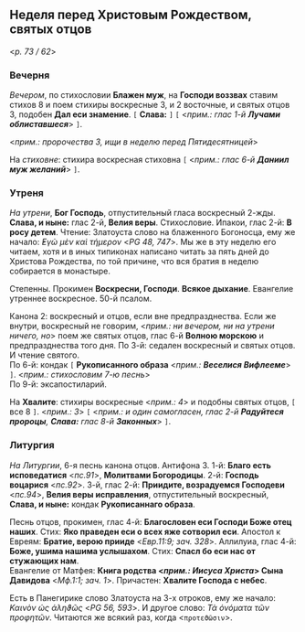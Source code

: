 ## Неделя перед Христовым Рождеством, святых отцов

<*p. 73 / 62*>
 
### Вечерня

*Вечером*, по стихословии **Блажен муж**, на **Господи воззвах** ставим стихов 8 и поем стихиры 
воскресные 3, и 2 восточные, и святых отцов 3, подобен **Дал еси знамение**. 
`[` **Слава:** `]` `[` <*прим.: глас 1-й **Лучами облиставшеся***> `]`.   

<*прим.: пророчества 3, ищи в неделю перед Пятидесятницей*>

На *стиховне*: стихира воскресная стиховна `[` <*прим.: глас 6-й **Даниил муж желаний***> `]`. 

### Утреня

*На утрени*, **Бог Господь**, отпустительный гласа воскресный 2-жды. **Слава, и ныне:** глас 2-й, 
**Велия веры**. Стихословие. Ипакои, глас 2-й: **В росу детем**. Чтение: Златоуста слово на блаженного 
Богоносца, ему же начало: *̓Εγὼ μὲν καὶ τήμερον* <*PG 48, 747*>. Мы же в эту неделю его читаем, хотя 
и в иных типиконах написано читать за пять дней до Христова Рождества, по той причине, что вся братия 
в неделю собирается в монастыре.   

Степенны. Прокимен **Воскресни, Господи**. **Всякое дыхание**. Евангелие утреннее воскресное. 
50-й псалом. 

Канона 2: воскресный и отцов, если вне предпразднества. Если же внутри, воскресный не говорим, 
<*прим.: ни вечером, ни на утрени ничего, но*> поем же святых отцов, глас 6-й **Волною морскою** 
и предпразднества того дня. 
По 3-й: седален воскресный и святых отцов. И чтение святого.   
По 6-й: кондак `[` **Рукописанного образа** <*прим.: **Веселися Вифлееме***> `]`. 
<*прим.: стихословим 7-ю песнь*>    
По 9-й: эксапостиларий. 

На **Хвалите**: стихиры воскресные <*прим.: 4*> и подобны святых отцов, `[` все 8 `]`. <*прим.: 3*> 
`[` <*прим.: и один самогласен, глас 2-й **Радуйтеся пророцы**, **Слава:** глас 8-й **Законных***>  `]`. 

### Литургия

*На Литургии*, 6-я песнь канона отцов. Антифона 3. 
1-й: **Благо есть исповедатися** <*пс.91*>, **Молитвами Богородицы**.
2-й: **Господь воцарися** <*пс.92*>. 
3-й, глас 2-й: **Приидите, возрадуемся Господеви** <*пс.94*>, **Велия веры исправления**, 
отпустительный воскресный, **Слава, и ныне:** кондак **Рукописаннаго образа**.
 
Песнь отцов, прокимен, глас 4-й: **Благословен еси Господи Боже отец наших**. 
Стих: **Яко праведен еси о всех яже сотворил еси**. 
Апостол к Евреям: **Братие, верою прииде** <*Евр.11:9; зач. 328*>. 
Аллилуиа, глас 4-й: **Боже, ушима нашима услышахом**. Стих: **Спасл бо еси нас от стужающих нам**.  
Евангелие от Матфея: **Книга родства <*прим.: Иисуса Христа*> Сына Давидова** <*Мф.1:1; зач. 1*>.
Причастен: **Хвалите Господа с небес**. 

Есть в Панегирике слово Златоуста на 3-х отроков, ему же начало: *Καινὸν ὡς ἀληϑῶς* <*PG 56, 593*>. 
И другое слово: *Τὰ ὀνόματα τῶν προφητῶν*. Читаются же всякий раз, когда <`προτεϑῶσιν`>.
